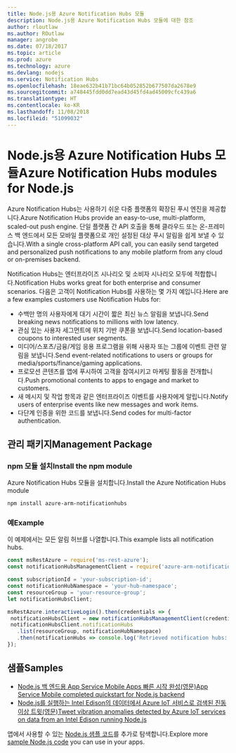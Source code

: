 ```yaml
---
title: Node.js용 Azure Notification Hubs 모듈
description: Node.js용 Azure Notification Hubs 모듈에 대한 참조
author: rloutlaw
ms.author: ROutlaw
manager: angrobe
ms.date: 07/18/2017
ms.topic: article
ms.prod: azure
ms.technology: azure
ms.devlang: nodejs
ms.service: Notification Hubs
ms.openlocfilehash: 18eae632b41b71bc64b052852b677507da2678e9
ms.sourcegitcommit: a748445fdd0dd7ead43d45fd4ad45009cfc439a6
ms.translationtype: HT
ms.contentlocale: ko-KR
ms.lasthandoff: 11/08/2018
ms.locfileid: "51099032"
---
```

# <a name="azure-notification-hubs-modules-for-nodejs"></a><span data-ttu-id="727b2-103">Node.js용 Azure Notification Hubs 모듈</span><span class="sxs-lookup"><span data-stu-id="727b2-103">Azure Notification Hubs modules for Node.js</span></span>

<span data-ttu-id="727b2-104">Azure Notification Hubs는 사용하기 쉬운 다중 플랫폼의 확장된 푸시 엔진을 제공합니다.</span><span class="sxs-lookup"><span data-stu-id="727b2-104">Azure Notification Hubs provide an easy-to-use, multi-platform, scaled-out push engine.</span></span> <span data-ttu-id="727b2-105">단일 플랫폼 간 API 호출을 통해 클라우드 또는 온-프레미스 백 엔드에서 모든 모바일 플랫폼으로 개인 설정된 대상 푸시 알림을 쉽게 보낼 수 있습니다.</span><span class="sxs-lookup"><span data-stu-id="727b2-105">With a single cross-platform API call, you can easily send targeted and personalized push notifications to any mobile platform from any cloud or on-premises backend.</span></span>

<span data-ttu-id="727b2-106">Notification Hubs는 엔터프라이즈 시나리오 및 소비자 시나리오 모두에 적합합니다.</span><span class="sxs-lookup"><span data-stu-id="727b2-106">Notification Hubs works great for both enterprise and consumer scenarios.</span></span> <span data-ttu-id="727b2-107">다음은 고객이 Notification Hubs를 사용하는 몇 가지 예입니다.</span><span class="sxs-lookup"><span data-stu-id="727b2-107">Here are a few examples customers use Notification Hubs for:</span></span>
- <span data-ttu-id="727b2-108">수백만 명의 사용자에게 대기 시간이 짧은 최신 뉴스 알림을 보냅니다.</span><span class="sxs-lookup"><span data-stu-id="727b2-108">Send breaking news notifications to millions with low latency.</span></span>
- <span data-ttu-id="727b2-109">관심 있는 사용자 세그먼트에 위치 기반 쿠폰을 보냅니다.</span><span class="sxs-lookup"><span data-stu-id="727b2-109">Send location-based coupons to interested user segments.</span></span>
- <span data-ttu-id="727b2-110">미디어/스포츠/금융/게임 응용 프로그램을 위해 사용자 또는 그룹에 이벤트 관련 알림을 보냅니다.</span><span class="sxs-lookup"><span data-stu-id="727b2-110">Send event-related notifications to users or groups for media/sports/finance/gaming applications.</span></span>
- <span data-ttu-id="727b2-111">프로모션 콘텐츠를 앱에 푸시하여 고객을 참여시키고 마케팅 활동을 전개합니다.</span><span class="sxs-lookup"><span data-stu-id="727b2-111">Push promotional contents to apps to engage and market to customers.</span></span>
- <span data-ttu-id="727b2-112">새 메시지 및 작업 항목과 같은 엔터프라이즈 이벤트를 사용자에게 알립니다.</span><span class="sxs-lookup"><span data-stu-id="727b2-112">Notify users of enterprise events like new messages and work items.</span></span>
- <span data-ttu-id="727b2-113">다단계 인증을 위한 코드를 보냅니다.</span><span class="sxs-lookup"><span data-stu-id="727b2-113">Send codes for multi-factor authentication.</span></span>

## <a name="management-package"></a><span data-ttu-id="727b2-114">관리 패키지</span><span class="sxs-lookup"><span data-stu-id="727b2-114">Management Package</span></span>

### <a name="install-the-npm-module"></a><span data-ttu-id="727b2-115">npm 모듈 설치</span><span class="sxs-lookup"><span data-stu-id="727b2-115">Install the npm module</span></span>

<span data-ttu-id="727b2-116">Azure Notification Hubs 모듈을 설치합니다.</span><span class="sxs-lookup"><span data-stu-id="727b2-116">Install the Azure Notification Hubs module</span></span> 

```bash
npm install azure-arm-notificationhubs
```

### <a name="example"></a><span data-ttu-id="727b2-117">예</span><span class="sxs-lookup"><span data-stu-id="727b2-117">Example</span></span>

<span data-ttu-id="727b2-118">이 예제에서는 모든 알림 허브를 나열합니다.</span><span class="sxs-lookup"><span data-stu-id="727b2-118">This example lists all notification hubs.</span></span>

 ```javascript
const msRestAzure = require('ms-rest-azure');
const notificationHubsManagementClient = require('azure-arm-notificationhubs');

const subscriptionId = 'your-subscription-id';
const notificationHubNamespace = 'your-hub-namespace';
const resourceGroup = 'your-resource-group';
let notificationHubsClient;

msRestAzure.interactiveLogin().then(credentials => {
  notificationHubsClient = new notificationHubsManagementClient(credentials, subscriptionId);
  notificationHubsClient.notificationHubs
    .list(resourceGroup, notificationHubNamespace)
    .then(notificationHubs => console.log('Retrieved notification hubs: ', notificationHubs));
});
```

## <a name="samples"></a><span data-ttu-id="727b2-119">샘플</span><span class="sxs-lookup"><span data-stu-id="727b2-119">Samples</span></span>

* [<span data-ttu-id="727b2-120">Node.js 백 엔드용 App Service Mobile Apps 빠른 시작 완성(영문)</span><span class="sxs-lookup"><span data-stu-id="727b2-120">App Service Mobile completed quickstart for Node.js backend</span></span>](https://azure.microsoft.com/resources/samples/app-service-mobile-nodejs-backend-quickstart/)
* [<span data-ttu-id="727b2-121">Node.js를 실행하는 Intel Edison의 데이터에서 Azure IoT 서비스로 검색된 진동 이상 트윗(영문)</span><span class="sxs-lookup"><span data-stu-id="727b2-121">Tweet vibration anomalies detected by Azure IoT services on data from an Intel Edison running Node.js</span></span>](https://azure.microsoft.com/resources/samples/iot-hub-nodejs-intel-edison-vibration-anomaly-detection/)

<span data-ttu-id="727b2-122">앱에서 사용할 수 있는 [Node.js 샘플 코드](https://azure.microsoft.com/resources/samples/?platform=nodejs)를 추가로 탐색합니다.</span><span class="sxs-lookup"><span data-stu-id="727b2-122">Explore more [sample Node.js code](https://azure.microsoft.com/resources/samples/?platform=nodejs) you can use in your apps.</span></span>
